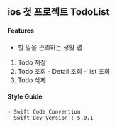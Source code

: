 ## ios 첫 프로젝트 TodoList

#### Features
 * 할 일을 관리하는 생활 앱
  1. Todo 저장
  2. Todo 조회
    - Detail 조회
    - list 조회
  3. Todo 삭제

#### Style Guide
    - Swift Code Convention
    - Swift Dev Version : 5.0.1
